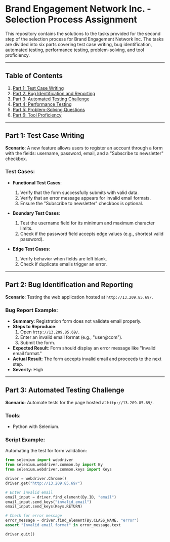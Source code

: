 # Brand Engagement Network Inc. - Selection Process Assignment

This repository contains the solutions to the tasks provided for the second step of the selection process for Brand Engagement Network Inc. The tasks are divided into six parts covering test case writing, bug identification, automated testing, performance testing, problem-solving, and tool proficiency.

---

## Table of Contents

1. [Part 1: Test Case Writing](#part-1-test-case-writing)
2. [Part 2: Bug Identification and Reporting](#part-2-bug-identification-and-reporting)
3. [Part 3: Automated Testing Challenge](#part-3-automated-testing-challenge)
4. [Part 4: Performance Testing](#part-4-performance-testing)
5. [Part 5: Problem-Solving Questions](#part-5-problem-solving-questions)
6. [Part 6: Tool Proficiency](#part-6-tool-proficiency)

---

## Part 1: Test Case Writing

**Scenario**: A new feature allows users to register an account through a form with the fields: username, password, email, and a "Subscribe to newsletter" checkbox.

### Test Cases:
- **Functional Test Cases**:
  1. Verify that the form successfully submits with valid data.
  2. Verify that an error message appears for invalid email formats.
  3. Ensure the "Subscribe to newsletter" checkbox is optional.

- **Boundary Test Cases**:
  1. Test the username field for its minimum and maximum character limits.
  2. Check if the password field accepts edge values (e.g., shortest valid password).

- **Edge Test Cases**:
  1. Verify behavior when fields are left blank.
  2. Check if duplicate emails trigger an error.

---

## Part 2: Bug Identification and Reporting

**Scenario**: Testing the web application hosted at `http://13.209.85.69/`.

### Bug Report Example:
- **Summary**: Registration form does not validate email properly.
- **Steps to Reproduce**:
  1. Open `http://13.209.85.69/`.
  2. Enter an invalid email format (e.g., "user@com").
  3. Submit the form.
- **Expected Result**: Form should display an error message like "Invalid email format."
- **Actual Result**: The form accepts invalid email and proceeds to the next step.
- **Severity**: High

---

## Part 3: Automated Testing Challenge

**Scenario**: Automate tests for the page hosted at `http://13.209.85.69/`.

### Tools:
- Python with Selenium.

### Script Example:
Automating the test for form validation:
```python
from selenium import webdriver
from selenium.webdriver.common.by import By
from selenium.webdriver.common.keys import Keys

driver = webdriver.Chrome()
driver.get("http://13.209.85.69/")

# Enter invalid email
email_input = driver.find_element(By.ID, "email")
email_input.send_keys("invalid_email")
email_input.send_keys(Keys.RETURN)

# Check for error message
error_message = driver.find_element(By.CLASS_NAME, "error")
assert "Invalid email format" in error_message.text

driver.quit()
